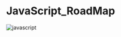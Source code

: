 # JavaScript_RoadMap

![javascript](https://github.com/Melihomac/JavaScript_RoadMap/assets/37351493/261fc9e2-69cf-403b-a309-74f386cc106d)

